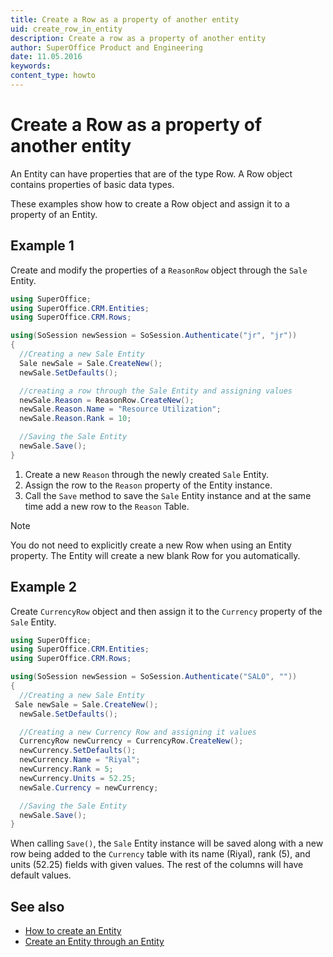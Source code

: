 ```yaml
---
title: Create a Row as a property of another entity
uid: create_row_in_entity
description: Create a row as a property of another entity
author: SuperOffice Product and Engineering
date: 11.05.2016
keywords:
content_type: howto
---
```


# Create a Row as a property of another entity

An Entity can have properties that are of the type Row. A Row object contains properties of basic data types.

These examples show how to create a Row object and assign it to a property of an Entity.

## Example 1

Create and modify the properties of a `ReasonRow` object through the `Sale` Entity.

```csharp
using SuperOffice;
using SuperOffice.CRM.Entities;
using SuperOffice.CRM.Rows;

using(SoSession newSession = SoSession.Authenticate("jr", "jr"))
{
  //Creating a new Sale Entity
  Sale newSale = Sale.CreateNew();
  newSale.SetDefaults();

  //creating a row through the Sale Entity and assigning values
  newSale.Reason = ReasonRow.CreateNew();
  newSale.Reason.Name = "Resource Utilization";
  newSale.Reason.Rank = 10;

  //Saving the Sale Entity
  newSale.Save();
}
```

1. Create a new `Reason` through the newly created `Sale` Entity.
2. Assign the row to the `Reason` property of the Entity instance.
3. Call the `Save` method to save the `Sale` Entity instance and at the same time add a new row to the `Reason` Table.

> [!NOTE]
> You do not need to explicitly create a new Row when using an Entity property. The Entity will create a new blank Row for you automatically.

## Example 2

Create `CurrencyRow` object and then assign it to the `Currency` property of the `Sale` Entity.

```csharp
using SuperOffice;
using SuperOffice.CRM.Entities;
using SuperOffice.CRM.Rows;

using(SoSession newSession = SoSession.Authenticate("SAL0", ""))
{
  //Creating a new Sale Entity
 Sale newSale = Sale.CreateNew();
  newSale.SetDefaults();

  //Creating a new Currency Row and assigning it values
  CurrencyRow newCurrency = CurrencyRow.CreateNew();
  newCurrency.SetDefaults();
  newCurrency.Name = "Riyal";
  newCurrency.Rank = 5;
  newCurrency.Units = 52.25;
  newSale.Currency = newCurrency;

  //Saving the Sale Entity
  newSale.Save();
}
```

When calling `Save()`, the `Sale` Entity instance will be saved along with a new row being added to the `Currency` table with its name (Riyal), rank (5), and units (52.25) fields with given values. The rest of the columns will have default values.

## See also

* [How to create an Entity][1]
* [Create an Entity through an Entity][2]

<!-- Referenced links -->
[1]: ../entities/create-entity.md
[2]: ../entities/create-entity-in-entity.md
